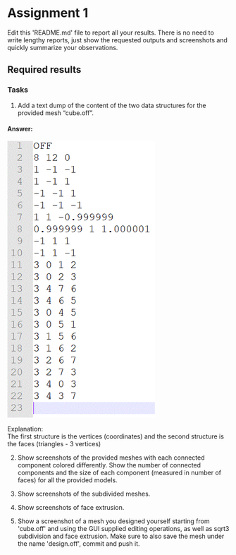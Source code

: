 # Assignment 1

Edit this 'README.md' file to report all your results. There is no need to write lengthy reports, just show the requested outputs and screenshots and quickly summarize your observations.   

## Required results

### Tasks
1) Add a text dump of the content of the two data structures for the provided mesh “cube.off”.

#### Answer:<br/>
![alt text](Images/1.GIF "Title")

Explanation:<br/>
The first structure is the vertices (coordinates) and the second structure is the faces (triangles - 3 vertices)

2) Show screenshots of the provided meshes with each connected component colored differently. Show the number of connected components and the size of each component (measured in number of faces) for all the provided models.

3) Show screenshots of the subdivided meshes.

4) Show screenshots of face extrusion.

5) Show a screenshot of a mesh you designed yourself starting from 'cube.off' and using the GUI supplied editing operations, as well as sqrt3 subdivision and face extrusion. Make sure to also save the mesh under the name 'design.off', commit and push it. 
